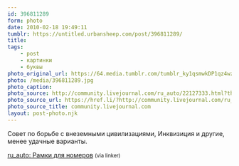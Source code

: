 ```yaml
---
id: 396811289
form: photo
date: 2010-02-18 19:49:11
tumblr: https://untitled.urbansheep.com/post/396811289/
title:
tags:
    - post
    - картинки
    - буквы
photo_original_url: https://64.media.tumblr.com/tumblr_ky1qsmwkDP1qz4wzio1_500.jpg
photo: /media/396811289.jpg
photo_caption: 
photo_source: http://community.livejournal.com/ru_auto/22127333.html?thread=686484197#t686484197
photo_source_url: https://href.li/?http://community.livejournal.com/ru_auto/22127333.html?thread=686484197#t686484197
photo_source_title: community.livejournal.com
layout: post-photo.njk
---
```


<p>Совет по борьбе с внеземными цивилизациями, Инквизиция и другие, менее удачные варианты.</p>

<p><a href="http://community.livejournal.com/ru_auto/22127333.html?thread=686484197#t686484197">ru_auto: Рамки для номеров</a> <small>(via linker)</small></p>
